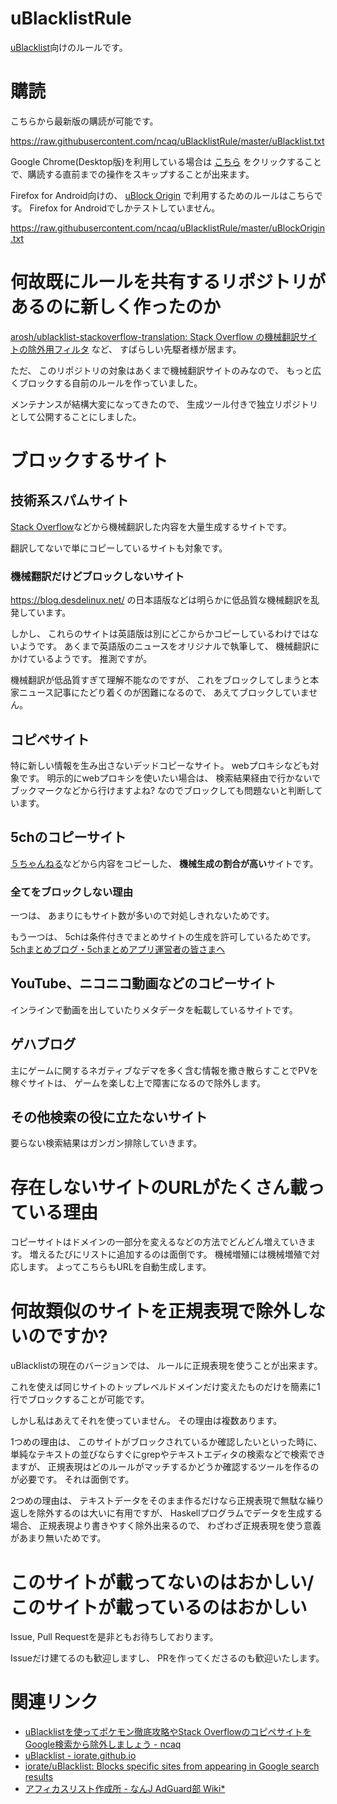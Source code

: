 # uBlacklistRule

[uBlacklist](https://iorate.github.io/ublacklist/)向けのルールです。

# 購読

こちらから最新版の購読が可能です。

<https://raw.githubusercontent.com/ncaq/uBlacklistRule/master/uBlacklist.txt>

Google Chrome(Desktop版)を利用している場合は [こちら](https://iorate.github.io/ublacklist/subscribe?name=ncaq-uBlacklistRule&url=https://raw.githubusercontent.com/ncaq/uBlacklistRule/master/uBlacklist.txt) をクリックすることで、購読する直前までの操作をスキップすることが出来ます。

Firefox for Android向けの、
[uBlock Origin](https://addons.mozilla.org/ja/firefox/addon/ublock-origin/)
で利用するためのルールはこちらです。
Firefox for Androidでしかテストしていません。

<https://raw.githubusercontent.com/ncaq/uBlacklistRule/master/uBlockOrigin.txt>

# 何故既にルールを共有するリポジトリがあるのに新しく作ったのか

[arosh/ublacklist-stackoverflow-translation: Stack Overflow の機械翻訳サイトの除外用フィルタ](https://github.com/arosh/ublacklist-stackoverflow-translation)
など、
すばらしい先駆者様が居ます。

ただ、
このリポジトリの対象はあくまで機械翻訳サイトのみなので、
もっと広くブロックする自前のルールを作っていました。

メンテナンスが結構大変になってきたので、
生成ツール付きで独立リポジトリとして公開することにしました。

# ブロックするサイト

## 技術系スパムサイト

[Stack Overflow](https://stackoverflow.com/)などから機械翻訳した内容を大量生成するサイトです。

翻訳してないで単にコピーしているサイトも対象です。

### 機械翻訳だけどブロックしないサイト

<https://blog.desdelinux.net/>
の日本語版などは明らかに低品質な機械翻訳を乱発しています。

しかし、
これらのサイトは英語版は別にどこからかコピーしているわけではないようです。
あくまで英語版のニュースをオリジナルで執筆して、
機械翻訳にかけているようです。
推測ですが。

機械翻訳が低品質すぎて理解不能なのですが、
これをブロックしてしまうと本家ニュース記事にたどり着くのが困難になるので、
あえてブロックしていません。

## コピペサイト

特に新しい情報を生み出さないデッドコピーなサイト。
webプロキシなども対象です。
明示的にwebプロキシを使いたい場合は、
検索結果経由で行かないでブックマークなどから行けますよね?
なのでブロックしても問題ないと判断しています。

## 5chのコピーサイト

[５ちゃんねる](https://5ch.net/)などから内容をコピーした、
**機械生成の割合が高い**サイトです。

### 全てをブロックしない理由

一つは、
あまりにもサイト数が多いので対処しきれないためです。

もう一つは、
5chは条件付きでまとめサイトの生成を許可しているためです。
[5chまとめブログ・5chまとめアプリ運営者の皆さまへ](https://5ch.net/matome.html)

## YouTube、ニコニコ動画などのコピーサイト

インラインで動画を出していたりメタデータを転載しているサイトです。

## ゲハブログ

主にゲームに関するネガティブなデマを多く含む情報を撒き散らすことでPVを稼ぐサイトは、
ゲームを楽しむ上で障害になるので除外します。

## その他検索の役に立たないサイト

要らない検索結果はガンガン排除していきます。

# 存在しないサイトのURLがたくさん載っている理由

コピーサイトはドメインの一部分を変えるなどの方法でどんどん増えていきます。
増えるたびにリストに追加するのは面倒です。
機械増殖には機械増殖で対応します。
よってこちらもURLを自動生成します。

# 何故類似のサイトを正規表現で除外しないのですか?

uBlacklistの現在のバージョンでは、
ルールに正規表現を使うことが出来ます。

これを使えば同じサイトのトップレベルドメインだけ変えたものだけを簡素に1行でブロックすることが可能です。

しかし私はあえてそれを使っていません。
その理由は複数あります。

1つめの理由は、
このサイトがブロックされているか確認したいといった時に、
単純なテキストの並びならすぐにgrepやテキストエディタの検索などで検索できますが、
正規表現はどのルールがマッチするかどうか確認するツールを作るのが必要です。
それは面倒です。

2つめの理由は、
テキストデータをそのまま作るだけなら正規表現で無駄な繰り返しを除外するのは大いに有用ですが、
Haskellプログラムでデータを生成する場合、
正規表現より書きやすく除外出来るので、
わざわざ正規表現を使う意義があまり無いためです。

# このサイトが載ってないのはおかしい/このサイトが載っているのはおかしい

Issue, Pull Requestを是非ともお待ちしております。

Issueだけ建てるのも歓迎しますし、
PRを作ってくださるのも歓迎いたします。

# 関連リンク

* [uBlacklistを使ってポケモン徹底攻略やStack OverflowのコピペサイトをGoogle検索から除外しましょう - ncaq](https://www.ncaq.net/2019/12/18/19/18/05/)
* [uBlacklist - iorate.github.io](https://iorate.github.io/ublacklist/)
* [iorate/uBlacklist: Blocks specific sites from appearing in Google search results](https://github.com/iorate/uBlacklist)
* [アフィカスリスト作成所 - なんJ AdGuard部 Wiki*](https://wikiwiki.jp/nanj-adguard/%E3%82%A2%E3%83%95%E3%82%A3%E3%82%AB%E3%82%B9%E3%83%AA%E3%82%B9%E3%83%88%E4%BD%9C%E6%88%90%E6%89%80)
